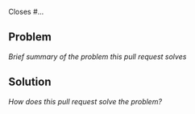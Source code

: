 Closes #...

## Problem
_Brief summary of the problem this pull request solves_

## Solution
_How does this pull request solve the problem?_
